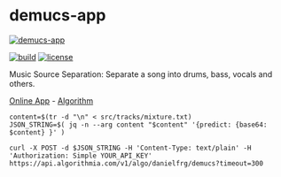 # demucs-app

[![demucs-app](https://raw.githubusercontent.com/danielfrg/demucs-app/main/demucs-app.png)](https://demucs.danielfrg.com)

[![build](https://github.com/danielfrg/demucs-app/workflows/deploy/badge.svg)](https://github.com/danielfrg/demucs-app/actions/workflows/deploy.yml)
[![license](https://img.shields.io/:license-Apache%202-blue.svg)](https://github.com/danielfrg/demucs-app/blob/master/LICENSE.txt)

Music Source Separation: Separate a song into drums, bass, vocals and others.

[Online App](https://demucs.danielfrg.com) -
[Algorithm](https://algorithmia.com/algorithms/danielfrg/demucs)

```
content=$(tr -d "\n" < src/tracks/mixture.txt)
JSON_STRING=$( jq -n --arg content "$content" '{predict: {base64: $content} }' )

curl -X POST -d $JSON_STRING -H 'Content-Type: text/plain' -H 'Authorization: Simple YOUR_API_KEY' https://api.algorithmia.com/v1/algo/danielfrg/demucs?timeout=300
```
